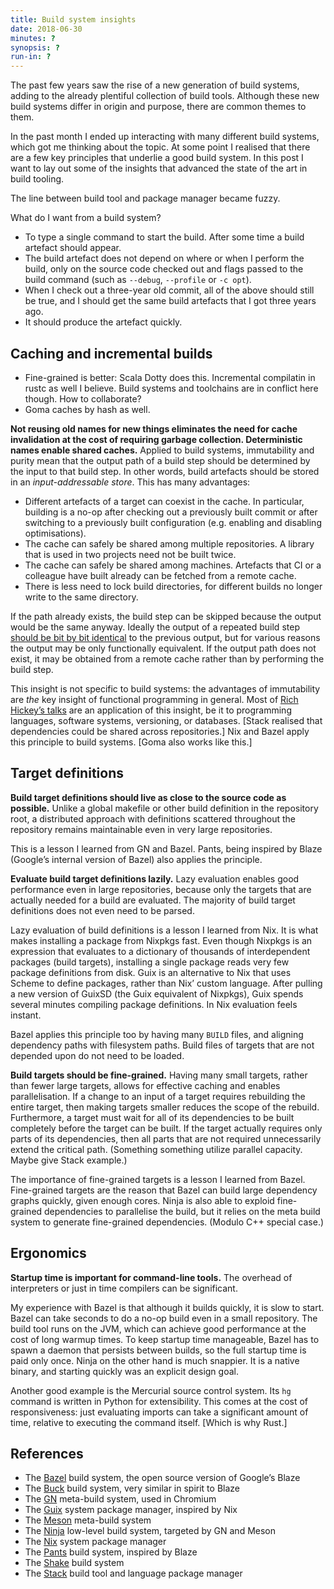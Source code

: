 ```yaml
---
title: Build system insights
date: 2018-06-30
minutes: ?
synopsis: ?
run-in: ?
---
```


The past few years saw the rise of a new generation of build systems,
adding to the already plentiful collection of build tools.
Although these new build systems differ in origin and purpose,
there are common themes to them.

In the past month I ended up interacting with many different build systems,
which got me thinking about the topic.
At some point I realised that there are a few key principles
that underlie a good build system.
In this post I want to lay out some of the insights
that advanced the state of the art in build tooling.

The line between build tool and package manager became fuzzy.

What do I want from a build system?

 * To type a single command to start the build.
   After some time a build artefact should appear.
 * The build artefact does not depend on where or when I perform the build,
   only on the source code checked out
   and flags passed to the build command (such as `--debug`, `--profile` or `-c opt`).
 * When I check out a three-year old commit,
   all of the above should still be true,
   and I should get the same build artefacts that I got three years ago.
 * It should produce the artefact quickly.

Caching and incremental builds
------------------------------

* Fine-grained is better: Scala Dotty does this.
  Incremental compilatin in rustc as well I believe.
  Build systems and toolchains are in conflict here though. How to collaborate?
* Goma caches by hash as well.

**Not reusing old names for new things eliminates the need for cache invalidation
at the cost of requiring garbage collection.
Deterministic names enable shared caches.**
Applied to build systems,
immutability and purity mean that the output path of a build step
should be determined by the input to that build step.
In other words, build artefacts should be stored in an *input-addressable store*.
This has many advantages:

* Different artefacts of a target can coexist in the cache.
  In particular, building is a no-op after checking out a previously built commit
  or after switching to a previously built configuration
  (e.g. enabling and disabling optimisations).
* The cache can safely be shared among multiple repositories.
  A library that is used in two projects need not be built twice.
* The cache can safely be shared among machines.
  Artefacts that CI or a colleague have built already can be fetched from a remote cache.
* There is less need to lock build directories,
  for different builds no longer write to the same directory.

If the path already exists,
the build step can be skipped because the output would be the same anyway.
Ideally the output of a repeated build step [should be bit by bit identical][repro] to the previous output,
but for various reasons the output may be only functionally equivalent.
If the output path does not exist,
it may be obtained from a remote cache rather than by performing the build step.

This insight is not specific to build systems:
the advantages of immutability are *the* key insight of functional programming in general.
Most of [Rich Hickey’s talks][hickey] are an application of this insight,
be it to programming languages, software systems, versioning, or databases.
[Stack realised that dependencies could be shared across repositories.]
Nix and Bazel apply this principle to build systems.
[Goma also works like this.]

Target definitions
------------------

**Build target definitions should live as close to the source code as possible.**
Unlike a global makefile or other build definition in the repository root,
a distributed approach with definitions scattered throughout the repository
remains maintainable even in very large repositories.

This is a lesson I learned from GN and Bazel.
Pants, being inspired by Blaze (Google’s internal version of Bazel) also applies the principle.

**Evaluate build target definitions lazily.**
Lazy evaluation enables good performance even in large repositories,
because only the targets that are actually needed for a build are evaluated.
The majority of build target definitions does not even need to be parsed.

Lazy evaluation of build definitions is a lesson I learned from Nix.
It is what makes installing a package from Nixpkgs fast.
Even though Nixpkgs is an expression that evaluates to
a dictionary of thousands of interdependent packages (build targets),
installing a single package reads very few package definitions from disk.
Guix is an alternative to Nix that uses Scheme to define packages,
rather than Nix’ custom language.
After pulling a new version of GuixSD (the Guix equivalent of Nixpkgs),
Guix spends several minutes compiling package definitions.
In Nix evaluation feels instant.

Bazel applies this principle too by having many `BUILD` files,
and aligning dependency paths with filesystem paths.
Build files of targets that are not depended upon do not need to be loaded.

**Build targets should be fine-grained.**
Having many small targets, rather than fewer large targets,
allows for effective caching and enables parallelisation.
If a change to an input of a target requires rebuilding the entire target,
then making targets smaller reduces the scope of the rebuild.
Furthermore,
a target must wait for all of its dependencies to be built completely
before the target can be built.
If the target actually requires only parts of its dependencies,
then all parts that are not required unnecessarily extend the critical path.
(Something something utilize parallel capacity.
Maybe give Stack example.)

The importance of fine-grained targets is a lesson I learned from Bazel.
Fine-grained targets are the reason that Bazel can build large dependency graphs quickly,
given enough cores.
Ninja is also able to exploid fine-grained dependencies to parallelise the build,
but it relies on the meta build system to generate fine-grained dependencies.
(Modulo C++ special case.)

Ergonomics
----------

**Startup time is important for command-line tools.**
The overhead of interpreters or just in time compilers can be significant.

My experience with Bazel is that although it builds quickly, it is slow to start.
Bazel can take seconds to do a no-op build even in a small repository.
The build tool runs on the JVM, which can achieve good performance at the cost of long warmup times.
To keep startup time manageable,
Bazel has to spawn a daemon that persists between builds,
so the full startup time is paid only once.
Ninja on the other hand is much snappier.
It is a native binary,
and starting quickly was an explicit design goal.

Another good example is the Mercurial source control system.
Its `hg` command is written in Python for extensibility.
This comes at the cost of responsiveness:
just evaluating imports can take a significant amount of time,
relative to executing the command itself.
[Which is why Rust.]

References
----------

 * The [Bazel][bazel] build system, the open source version of Google’s Blaze
 * The [Buck][buck] build system, very similar in spirit to Blaze
 * The [GN][gn] meta-build system, used in Chromium
 * The [Guix][guix] system package manager, inspired by Nix
 * The [Meson][meson] meta-build system
 * The [Ninja][ninja] low-level build system, targeted by GN and Meson
 * The [Nix][nix] system package manager
 * The [Pants][pants] build system, inspired by Blaze
 * The [Shake][shake] build system
 * The [Stack][stack] build tool and language package manager

[bazel]:  https://bazel.build/
[buck]:   https://buckbuild.com/
[gn]:     https://chromium.googlesource.com/chromium/src/+/master/tools/gn/README.md
[guix]:   https://www.gnu.org/software/guix/
[hickey]: https://github.com/tallesl/Rich-Hickey-fanclub
[meson]:  https://mesonbuild.com/
[ninja]:  https://ninja-build.org/
[nix]:    https://nixos.org/nix/
[pants]:  https://www.pantsbuild.org/
[repro]:  https://reproducible-builds.org/
[shake]:  https://shakebuild.com/
[stack]:  https://haskellstack.org/
